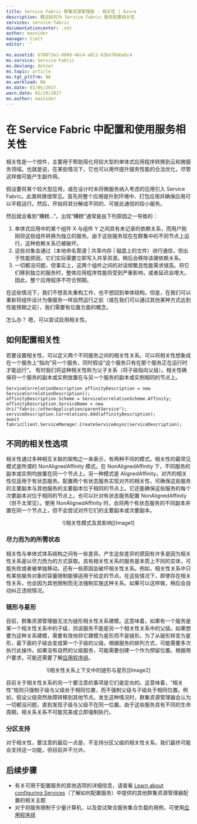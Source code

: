 ```yaml
---
title: Service Fabric 群集资源管理器 - 相关性 | Azure
description: 概述如何为 Service Fabric 服务配置相关性
services: service-fabric
documentationcenter: .net
author: masnider
manager: timlt
editor: ''

ms.assetid: 678073e1-d08d-46c4-a811-826e70aba6c4
ms.service: Service-Fabric
ms.devlang: dotnet
ms.topic: article
ms.tgt_pltfrm: NA
ms.workload: NA
ms.date: 01/05/2017
wacn.date: 02/20/2017
ms.author: masnider
---
```


# 在 Service Fabric 中配置和使用服务相关性
相关性是一个控件，主要用于帮助简化将较大型的单体式应用程序转换到云和微服务领域。也就是说，在某些情况下，它也可以用作提升服务性能的合法优化，尽管这样做可能产生副作用。

假设要将某个较大型应用，或在设计时未将微服务纳入考虑的应用引入 Service Fabric。此类转换很常见。首先将整个应用提升到环境中、打包应用并确保应用可以平稳运行。然后，开始将其分解成不同的、可彼此通信的较小服务。

然后就会看到“糟糕...”。出现“糟糕”通常是由下列原因之一导致的：

1. 单体式应用中的某个组件 X 与组件 Y 之间具有未记录的依赖关系，而用户刚刚将这些组件转换为独立的服务。由于这些服务现在在群集中的不同节点上运行，这种依赖关系已被破坏。
2. 这些对象会通过（本地命名管道 | 共享内存 | 磁盘上的文件）进行通信，但出于性能原因，它们实际需要立即写入共享资源。稍后会移除该硬依赖关系。
3. 一切都没问题，但事实上，这两个组件之间的对话频繁且性能需求很高。将它们移到独立的服务时，整体应用程序性能将受到严重影响，或者延迟会增大。因此，整个应用程序不符合预期。

在这些情况下，我们不想丢失重构工作，也不想回到单体结构。但是，在我们可以重新将组件设计为像服务一样自然运行之前（或在我们可以通过其他某种方式达到性能预期之前），我们需要有位置方面的概念。

怎么办？ 嗯，可以尝试启用相关性。

## 如何配置相关性
若要设置相关性，可以定义两个不同服务之间的相关性关系。可以将相关性想象成在一个服务上“指向”另一个服务，同时假设“这个服务只有在那个服务正在运行时才能运行”。 有时我们将这种相关性称为父子关系（将子级指向父级）。相关性确保将一个服务的副本或实例放置在与另一个服务的副本或实例相同的节点上。

```
ServiceCorrelationDescription affinityDescription = new ServiceCorrelationDescription();
affinityDescription.Scheme = ServiceCorrelationScheme.Affinity;
affinityDescription.ServiceName = new Uri("fabric:/otherApplication/parentService");
serviceDescription.Correlations.Add(affinityDescription);
await fabricClient.ServiceManager.CreateServiceAsync(serviceDescription);
```

## 不同的相关性选项
相关性通过多种相互关联的架构之一来表示，有两种不同的模式。相关性的最常见模式是所谓的 NonAlignedAffinity 模式。在 NonAlignedAffinity 下，不同服务的副本或实例均放置在同一个节点上。另一种模式是 AlignedAffinity。对齐的相关性仅适用于有状态服务。配置两个有状态服务实现对齐的相关性，可确保这些服务的主要副本与其他服务的主要副本位于相同的节点上。它还能确保这些服务的每个次要副本对位于相同的节点上。也可以针对有状态服务配置 NonAlignedAffinity（但不太常见）。使用 NonAlignedAffinity 时，会将两个有状态服务的不同副本并置在同一个节点上，但不会尝试对齐它们的主要副本或次要副本。

<center> ![相关性模式及其影响][Image1] </center>

### 尽力而为的所需状态
相关性与单体式体系结构之间有一些差异。产生这些差异的原因有许多是因为相关性关系是以尽力而为的方式获取。具有相关性关系的服务是本质上不同的实体，可能失败或者被单独移动。还有一些原因会破坏相关性关系。例如，相关性关系中只有某些服务对象的容量限制能够适用于给定的节点。在这些情况下，即使存在相关性关系，也会因为其他限制而无法强制实施这种关系。如果可以这样做，稍后会自动纠正违规情况。

### 链形与星形
目前，群集资源管理器无法为链形相关性关系建模。这意味着，如果有一个服务是某一个相关性关系中的子级，则该服务不能是另一个相关性关系中的父级。如果想要为这种关系建模，需要有效地将它建模为星形而不是链形。为了从链形转变为星形，最下面的子级会变成第一个子级的父级。根据服务的排列方式，可能需要多次执行此操作。如果没有自然的父级服务，可能需要创建一个作为预留位置。根据用户要求，可能还需要了解[应用程序组](./service-fabric-cluster-resource-manager-application-groups.md)。

<center> ![相关性关系上下文中的链形与星形][Image2] </center>

目前关于相关性关系的另一个要注意的事项是它们是定向的。这意味着，“相关性”规则只强制子级与父级处于相同位置，而不强制父级与子级处于相同位置。例如，假设父级突然故障转移到其他节点。发生这种情况时，群集资源管理器会认为一切都没问题，直到发现子级与父级不在同一位置。由于这些服务具有不同的生命周期，相关系关系不可能完美或立即强制执行。

### 分区支持
对于相关性，要注意的最后一点是，不支持分区父级的相关性关系。我们最终可能会支持这一功能，但目前并不允许。

## 后续步骤
- 有关可用于配置服务的其他选项的详细信息，请查看 [Learn about configuring Services](./service-fabric-cluster-resource-manager-configure-services.md)（了解如何配置服务）中提供的其他群集资源管理器配置的相关主题
- 对于将服务限制于少量计算机，以及尝试聚合服务集合负载的用例，可使用[应用程序组](./service-fabric-cluster-resource-manager-application-groups.md)

[Image1]: ./media/service-fabric-cluster-resource-manager-advanced-placement-rules-affinity/cluster-resrouce-manager-affinity-modes.png
[Image2]: ./media/service-fabric-cluster-resource-manager-advanced-placement-rules-affinity/cluster-resource-manager-chains-vs-stars.png

<!---HONumber=Mooncake_0213_2017-->
<!--Update_Description: add reference to "应用程序组" -->